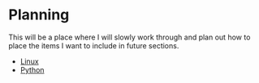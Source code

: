 # Planning

This will be a place where I will slowly work through and plan out how to place the items I want to include in future sections.

 - [Linux](linux.md)
 - [Python](python.md)

